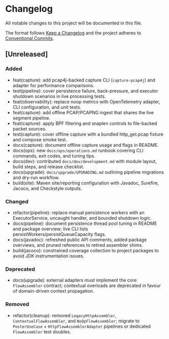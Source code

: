 # Changelog
All notable changes to this project will be documented in this file.

The format follows [Keep a Changelog](https://keepachangelog.com/en/1.1.0/) and the project adheres to
[Conventional Commits](https://www.conventionalcommits.org/en/v1.0.0/).

## [Unreleased]
### Added
- feat(capture): add pcap4j-backed capture CLI (`capture-pcap4j`) and adapter for performance comparisons.
- test(pipeline): cover persistence failure, back-pressure, and executor shutdown scenarios in live processing tests.
- feat(observability): replace noop metrics with OpenTelemetry adapter, CLI configuration, and unit tests.
- feat(capture): add offline PCAP/PCAPNG ingest that shares the live segment pipeline.
- feat(capture): apply BPF filtering and snaplen controls to file-backed packet sources.
- test(capture): cover offline capture with a bundled http_get.pcap fixture and compose smoke test.
- docs(capture): document offline capture usage and flags in README.
- docs(ops): new `docs/ops/operations.md` runbook covering CLI commands, exit codes, and tuning tips.
- docs(dev): contributed `docs/dev/development.md` with module layout, build steps, and release checklist.
- docs(upgrade): `docs/upgrade/UPGRADING.md` outlining pipeline migrations and dry-run workflow.
- build(site): Maven site/reporting configuration with Javadoc, Surefire, Jacoco, and Checkstyle outputs.

### Changed
- refactor(pipeline): replace manual persistence workers with an ExecutorService, uncaught handler, and bounded shutdown logic.
- docs(pipeline): document persistence thread pool tuning in README and package overview; live CLI lists persistWorkers/persistQueueCapacity flags.
- docs(javadoc): refreshed public API comments, added package overviews, and pruned references to retired assembler shims.
- build(jacoco): constrained coverage collection to project packages to avoid JDK instrumentation issues.

### Deprecated
- docs(upgrade): external adapters must implement the core `FlowAssembler` contract; contextual overloads are deprecated in favour of domain-driven context propagation.

### Removed
- refactor(cleanup): removed `LegacyHttpAssembler`, `ContextualFlowAssembler`, and `NoOpFlowAssembler`; migrate to `PosterUseCase` + `HttpFlowAssemblerAdapter` pipelines or dedicated `FlowAssembler` test doubles.

